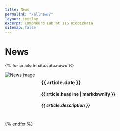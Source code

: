 ```yaml
---
title: News
permalink: "/allnews/"
layout: textlay
excerpt: CompNeuro Lab at IIS Biobizkaia
sitemap: false
---
```


# News
{% for article in site.data.news %}
<div style="display: flex; align-items: flex-start; margin-bottom: 20px;">
  <div style="margin-right: 20px;">
  <img src="{{ article.image }}" alt="News image" style="max-width: 200px; height: auto; display: block;">
  </div>
  <div style="flex-grow: 1;">
    <h3>{{ article.date }}</h3>
    <h4>{{ article.headline | markdownify }}</h4>
    <h5>{{ article.description }}</h5>
  </div>
</div>
{% endfor %}


